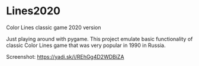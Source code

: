 # Lines2020
Color Lines classic game 2020 version

Just playing around with pygame.
This project emulate basic functionality of classic Color Lines game that was very popular in 1990 in Russia.

Screenshot:
https://yadi.sk/i/REhGg4D2WDBiZA
